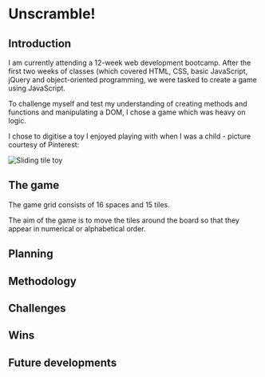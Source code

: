 # Unscramble!

## Introduction

I am currently attending a 12-week web development bootcamp.  After the first two weeks of classes (which covered HTML, CSS, basic JavaScript, jQuery and object-oriented programming, we were tasked to create a game using JavaScript.

To challenge myself and test my understanding of creating methods and functions and manipulating a DOM, I chose a game which was heavy on logic.

I chose to digitise a toy I enjoyed playing with when I was a child - picture courtesy of Pinterest:

![Sliding tile toy](https://i.pinimg.com/originals/90/c0/14/90c014a120d166467668dd02e8c449a7.jpg)


## The game

The game grid consists of 16 spaces and 15 tiles.

The aim of the game is to move the tiles around the board so that they appear in numerical or alphabetical order.


## Planning



## Methodology



## Challenges



## Wins



## Future developments



